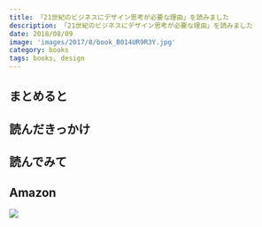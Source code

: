 ```yaml
---
title: 「21世紀のビジネスにデザイン思考が必要な理由」を読みました
description: 「21世紀のビジネスにデザイン思考が必要な理由」を読みました
date: 2018/08/09
image: 'images/2017/8/book_B014UR9R3Y.jpg'
category: books
tags: books, design
---
```


## まとめると

## 読んだきっかけ

## 読んでみて

## Amazon

[![](http://images-jp.amazon.com/images/P/B014UR9R3Y.09.MAIN._SCLZZZZZZZ_.jpg)](https://www.amazon.co.jp/dp/B014UR9R3Y/)